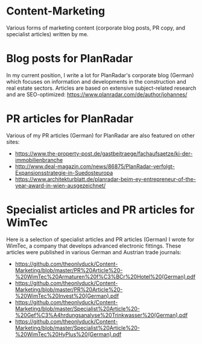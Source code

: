 # Content-Marketing

Various forms of marketing content (corporate blog posts, PR copy, and specialist articles) written by me.

# Blog posts for PlanRadar
In my current position, I write a lot for PlanRadar's corporate blog (German) which focuses on information and developments in the construction and real estate sectors. Articles are based on extensive subject-related research and are SEO-optimized: https://www.planradar.com/de/author/johannes/

# PR articles for PlanRadar
Various of my PR articles (German) for PlanRadar are also featured on other sites:
- https://www.the-property-post.de/gastbeitraege/fachaufsaetze/ki-der-immobilienbranche
- http://www.deal-magazin.com/news/86875/PlanRadar-verfolgt-Expansionsstrategie-in-Suedosteuropa
- https://www.architekturblatt.de/planradar-beim-ey-entrepreneur-of-the-year-award-in-wien-ausgezeichnet/

# Specialist articles and PR articles for WimTec
Here is a selection of specialist articles and PR articles (German) I wrote for WimTec, a company that develops advanced electronic fittings. These articles were published in various German and Austrian trade journals:
- https://github.com/theonlyduck/Content-Marketing/blob/master/PR%20Article%20-%20WimTec%20Armaturen%20f%C3%BCr%20Hotel%20(German).pdf
- https://github.com/theonlyduck/Content-Marketing/blob/master/PR%20Article%20-%20WimTec%20Invest%20(German).pdf
- https://github.com/theonlyduck/Content-Marketing/blob/master/Specialist%20Article%20-%20Gef%C3%A4hrdungsanalyse%20Trinkwasser%20(German).pdf
- https://github.com/theonlyduck/Content-Marketing/blob/master/Specialist%20Article%20-%20WimTec%20HyPlus%20(German).pdf
